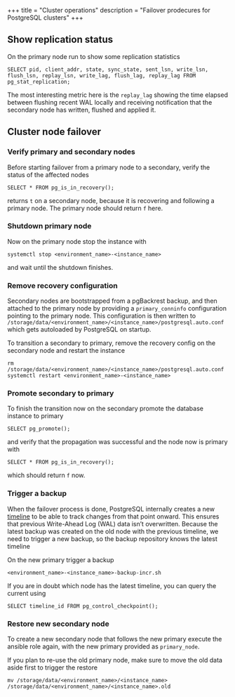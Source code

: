 +++
title = "Cluster operations"
description = "Failover prodecures for PostgreSQL clusters"
+++


## Show replication status

On the primary node run to show some replication statistics

```postgresql
SELECT pid, client_addr, state, sync_state, sent_lsn, write_lsn, flush_lsn, replay_lsn, write_lag, flush_lag, replay_lag FROM pg_stat_replication;
```

The most interesting metric here is the `replay_lag` showing the time elapsed between flushing recent WAL locally and receiving notification that the secondary node has written, flushed and applied it.

## Cluster node failover

### Verify primary and secondary nodes

Before starting failover from a primary node to a secondary, verify the status of the affected nodes

```postgresql
SELECT * FROM pg_is_in_recovery();
```

returns `t` on a secondary node, because it is recovering and following a primary node. The primary node should return `f` here.


### Shutdown primary node

Now on the primary node stop the instance with

```shell
systemctl stop <environment_name>-<instance_name>
```

and wait until the shutdown finishes.

### Remove recovery configuration

Secondary nodes are bootstrapped from a pgBackrest backup, and then attached to the primary node by providing a `primary_conninfo` configuration pointing to the primary node. This configuration is then written to `/storage/data/<environment_name>/<instance_name>/postgresql.auto.conf` which gets autoloaded by PostgreSQL on startup. 

To transition a secondary to primary, remove the recovery config on the secondary node and restart the instance

```shell
rm /storage/data/<environment_name>/<instance_name>/postgresql.auto.conf
systemctl restart <environment_name>-<instance_name>
```

### Promote secondary to primary

To finish the transition now on the secondary promote the database instance to primary

```postgresql
SELECT pg_promote();
```

and verify that the propagation was successful and the node now is primary with

```postgresql
SELECT * FROM pg_is_in_recovery();
```

which should return `f` now.

### Trigger a backup

When the failover process is done, PostgreSQL internally creates a new [timeline](https://www.postgresql.org/docs/current/continuous-archiving.html#BACKUP-TIMELINES) to be able to track changes from that point onward. This ensures that previous Write-Ahead Log (WAL) data isn’t overwritten. Because the latest backup was created on the old node with the previous timeline, we need to trigger a new backup, so the backup repository knows the latest timeline 

On the new primary trigger a backup

```shell
<environment_name>-<instance_name>-backup-incr.sh
```

If you are in doubt which node has the latest timeline, you can query the current using

```postgresql
SELECT timeline_id FROM pg_control_checkpoint();
```

### Restore new secondary node

To create a new secondary node that follows the new primary execute the ansible role again, with the new primary provided as `primary_node`. 

If you plan to re-use the old primary node, make sure to move the old data aside first to trigger the restore

```shell
mv /storage/data/<environment_name>/<instance_name> /storage/data/<environment_name>/<instance_name>.old
```


